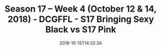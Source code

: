 ---
title: Season 17 – Week 4 (October 12 & 14, 2018) - DCGFFL - S17 Bringing Sexy Black
  vs S17 Pink
teams-score:
- team: _teams/s17-black.md
  score:
- team: _teams/s17-pink.md
  score: 13
mvp: P. Sima (Black); A. Martello (Pink)
game-ball: J. Clemons (Black); S. Shaginaw (Pink)
sportsperson: JJ Johnson (Black); J. Jackson (Pink)
season: 17
week: 4
date: '2018-10-15T14:32:34'
pageid: season-17-week-4-october-12-14-2018-6688-vs-6699
---